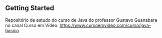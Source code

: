 ## Getting Started

Repositório de estudo do curso de Java do professor Gustavo Guanabara no canal Curso em Vídeo.
https://www.cursoemvideo.com/curso/java-basico

